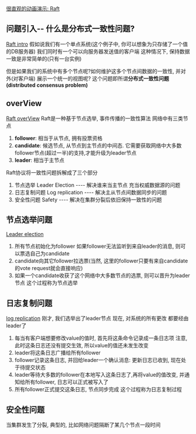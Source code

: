 [很直观的动画演示: Raft ](https://thesecretlivesofdata.com/raft/)
## 问题引入-- 什么是分布式一致性问题?
[Raft intro](https://thesecretlivesofdata.com/raft/#intro)
假如说我们有一个单点系统(这个例子中, 你可以想象为只存储了一个值的DB服务器)
我们同时有一个可以向服务器发送值的客户端
这种情况下, 保持数据一致是非常简单的(只有一台实例)

但是如果我们的系统中有多个节点呢?如何维护这多个节点间数据的一致性, 并对外(对客户端) 展示一个统一的视图呢?
这个问题即所谓**分布式一致性问题(distributed consensus problem)**

## overView
[Raft overView](https://thesecretlivesofdata.com/raft/#overview)
Raft是一种基于节点选举, 事件传播的一致性算法
网络中有三类节点
1. **follower**: 相当于从节点, 拥有投票资格
2. **candidate**: 候选节点, 从节点到主节点的中间态. 它需要获取网络中大多数follower节点(超过一半)的支持,才能升级为leader节点
3. **leader**: 相当于主节点

Raft协议将一致性问题拆解成了三个部分
1. 节点选举 Leader Election ---- 解决谁来当主节点 充当权威数据源的问题
3. 日志复制问题 Log replication  ---- 解决主从节点间数据同步的问题
4. 安全性问题 Safety  ---- 解决在集群分裂后依旧保持一致性的问题


## 节点选举问题
[Leader election](https://thesecretlivesofdata.com/raft/#election)
1. 所有节点初始化为follower  如果follower无法监听到来自leader的消息, 则可以票选自己为candidate
2. candidate向其它follower拉选票(当然, 这里的follower只要有来自candidate的vote request就会直接响应)
3. 如果一个candidate收获了这个网络中大多数节点的选票, 则可以晋升为leader节点
这个过程称为节点选举

## 日志复制问题
[log replication](https://thesecretlivesofdata.com/raft/#replication)
刚才, 我们选举出了leader节点
现在, 对系统的所有更改 都要经由leader了
1. 每当有客户端想要修改value的值时, 首先将这条命令记录成一条日志项
注意,此时这条日志还没有提交生效, 所以value的值还未发生改变
2. leader将这条日志广播给所有follower
3. follower记录这条日志, 并回给leader一个确认消息: 更新日志已收到, 现在处于待提交状态
4. leader等待大多数的follower在本地写入这条日志了,再将value的值改变, 并通知给所有follower, 日志可以正式被写入了
5. 所有follower正式提交这条日志, 节点同步完成
这个过程称为日志复制过程

## 安全性问题
当集群发生了分裂, 典型的, 比如网络问题隔断了某几个节点一段时间